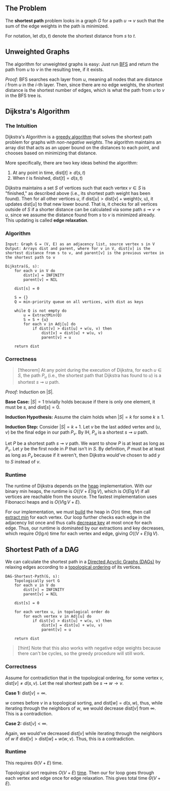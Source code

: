 ## The Problem

The **shortest path** problem looks in a graph $G$ for a path $u \rightsquigarrow v$ such that the sum of the edge weights in the path is minimized. 

For notation, let $d(s, t)$ denote the shortest distance from $s$ to $t$. 

## Unweighted Graphs

The algorithm for unweighted graphs is easy: Just run [BFS](Graph%20Traversals.md#Breadth-First%20Search%20(BFS)) and return the path from $u$ to $v$ in the resulting tree, if it exists.

*Proof:* BFS searches each layer from $u$, meaning all nodes that are distance $i$ from $u$ in the $i$-th layer. Then, since there are no edge weights, the shortest distance is the shortest number of edges, which is what the path from $u$ to $v$ in the BFS tree is.

## Dijkstra's Algorithm

### The Intuition

Dijkstra's Algorithm is a [greedy algorithm](Computer%20Science.md#Algorithms#Greedy%20Algorithm) that solves the shortest path problem for graphs with *non-negative weights*. The algorithm maintains an array $\text{dist}$ that acts as an upper bound on the distances to each point, and chooses based on minimizing that distance.

More specifically, there are two key ideas behind the algorithm:
1. At any point in time, $\text{dist}[t]\geq d(s, t)$
2. When $t$ is finished, $\text{dist}[t]=d(s,t)$

Dijkstra maintains a set $S$ of vertices such that  each vertex $v\in S$ is "finished," as described above (i.e., its shortest path weight has been found). Then for all other vertices $u$, if $\text{dist}[u]>\text{dist}[v]+\text{weight(v, u)}$, it updates $\text{dist}[u]$ to that new lower bound. That is, it checks for all vertices outside of $S$ if a shorter distance can be calculated via some path $s\rightsquigarrow v\rightarrow u$, since we assume the distance found from $s$ to $v$ is minimized already. This updating is called **edge relaxation**.

### Algorithm

```
Input: Graph G = (V, E) as an adjacency list, source vertex s in V
Output: Arrays dist and parent, where for v in V, dist[v] is the shortest distance from s to v, and parent[v] is the previous vertex in the shortest path to v

Dijkstra(G, s):
	for each v in V do
		dist[v] = INFINITY
		parent[v] = NIL
	
	dist[s] = 0
	
	S = {}
	Q = min-priority queue on all vertices, with dist as keys
	
	while Q is not empty do
		u = ExtractMin(Q)
		S = S + {u}
		for each v in Adj[u] do
			if dist[v] > dist[u] + w(u, v) then
				dist[v] = dist[u] + w(u, v)
				parent[v] = u
	
	return dist		
```

### Correctness

>[!theorem]
>At any point during the execution of Dijkstra, for each $u\in S$, the path $P_u$ (i.e., the shortest path that Dijkstra has found to $u$) is a shortest $s\rightsquigarrow u$ path.

*Proof:* Induction on $|S|$. 

**Base Case:** $|S|=1$ trivially holds because if there is only one element, it must be $s$, and $\text{dist}[s]=0$. 

**Induction Hypothesis:** Assume the claim holds when $|S|=k$ for some $k\geq 1$.  

**Induction Step:** Consider $|S|=k+1$. Let $v$ be the last added vertex and $(u, v)$ be the final edge in our path $P_v$. By IH, $P_u$ is a shortest $s\rightsquigarrow u$ path. 

Let $P$ be a shortest path $s\rightsquigarrow v$ path. We want to show $P$ is at least as long as $P_v$. Let $y$ be the first node in $P$ that isn't in $S$. By definition, $P$ must be at least as long as $P_v$ because if it weren't, then Dijkstra would've chosen to add $y$ to $S$ instead of $v$. 

### Runtime

The runtime of Dijkstra depends on the [heap](Heaps.md) implementation. With our binary min heaps, the runtime is $O((V + E)\lg V)$, which is $O(E\lg V)$ if all vertices are reachable from the source. The fastest implementation uses Fibonacci heaps and is $O(V\lg V + E)$. 

For our implementation, we must [build](Heaps.md#Building%20a%20Heap) the heap in $O(n)$ time, then call [extract min](Heaps.md#Heap%20Extract%20Maximum) for each vertex. Our loop further checks each edge in the adjacency list once and thus calls [decrease key](Heaps.md#Heap%20Increase%20Key) at most once for each edge. Thus, our runtime is dominated by our extractions and key decreases, which require $O(\lg n)$ time for each vertex and edge, giving $O((V+E)\lg V)$. 

## Shortest Path of a DAG

We can calculate the shortest path in a [Directed Acyclic Graphs (DAGs)](Directed%20Acyclic%20Graphs%20(DAGs).md) by relaxing edges according to a [topological ordering](Directed%20Acyclic%20Graphs%20(DAGs).md#Topological%20Ordering) of its vertices. 

```
DAG-Shortest-Path(G, s):
	Topologically sort G
	for each v in V do
		dist[v] = INFINITY
		parent[v] = NIL
	
	dist[s] = 0
	
	for each vertex u, in topological order do
		for each vertex v in Adj[u] do
			if dist[v] > dist[u] + w(u, v) then
				dist[v] = dist[u] + w(u, v)
				parent[v] = u
				
	return dist
```

>[!hint]
>Note that this also works with negative edge weights because there can't be cycles, so the greedy procedure will still work.

### Correctness

Assume for contradiction that in the topological ordering, for some vertex $v$, $\text{dist}[v] \neq d(s, v)$. Let the real shortest path be $s\rightsquigarrow w\rightarrow v$.

**Case 1:** $\text{dist}[v] = \infty$.

$w$ comes before $v$ in a topological sorting, and $\text{dist}[w]=d(s, w)$, thus, while iterating through the neighbors of $w$, we would decrease $\text{dist}[v]$ from $\infty$. This is a contradiction.

**Case 2:** $\text{dist}[v] < \infty$.

Again, we would've decreased $\text{dist}[v]$ while iterating through the neighbors of $w$ if $\text{dist}[v]>\text{dist}[w]+w(w, v)$. Thus, this is a contradiction.

### Runtime

This requires $\Theta(V+E)$ time.

Topological sort requires $O(V + E)$ [time](Directed%20Acyclic%20Graphs%20(DAGs).md#Tarjan's%20Algorithm#Runtime). Then our for loop goes through each vertex and edge once for edge relaxation. This gives total time $\Theta(V + E)$. 